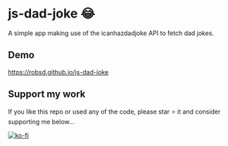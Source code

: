 # js-dad-joke 😂

A simple app making use of the icanhazdadjoke API to fetch dad jokes.

## Demo

https://robsd.github.io/js-dad-joke

## Support my work

If you like this repo or used any of the code, please star ⭐ it and consider supporting me below...

[![ko-fi](https://ko-fi.com/img/githubbutton_sm.svg)](https://ko-fi.com/F1F34TIDQ)